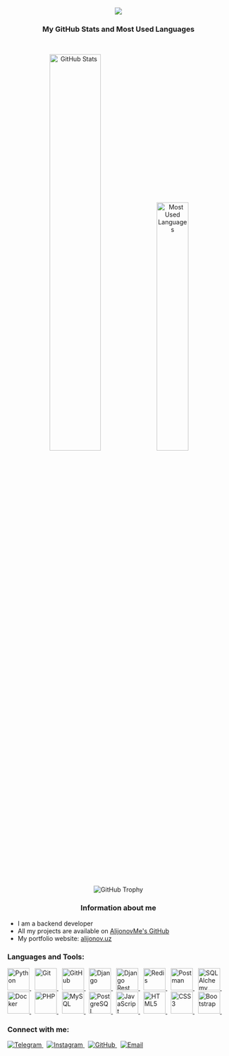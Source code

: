 <h1 align="center">
  <img src="https://readme-typing-svg.herokuapp.com?font=Fira+Code&size=24&pause=1000&color=F75C7E&center=true&width=600&lines=Hi%2C+there!+I'm+Abdulbosit+Alijonov;Welcome+to+my+GitHub!">
</h1>

<h3 align="center">My GitHub Stats and Most Used Languages</h3>
<br>
<p align="center">
  <img src="https://github-readme-stats.vercel.app/api?username=AlijonovUz&show_icons=true&theme=radical" alt="GitHub Stats" width="48%">
  <img src="https://github-readme-stats.vercel.app/api/top-langs/?username=AlijonovUz&layout=compact&theme=radical" alt="Most Used Languages" width="38%">
</p>

<p align="center">
  <img src="https://github-profile-trophy.vercel.app/?username=AlijonovUz&theme=onedark&no-frame=true&row=1&column=6" alt="GitHub Trophy" />
</p>

<h3 align="center">Information about me</h3>

<ul>
  <li>I am a backend developer</li>
  <li>All my projects are available on <a href="https://github.com/AlijonovUz?tab=repositories">AlijonovMe's GitHub</a></li>
  <li>My portfolio website: <a href="https://alijonov.uz">alijonov.uz</a></li>
</ul>

### Languages and Tools:
<p>
  <a href="https://www.python.org" target="_blank">
    <img src="https://skillicons.dev/icons?i=python" title="Python" width="50" height="50"/>
  </a>&nbsp;

  <a href="https://git-scm.com/" target="_blank">
    <img src="https://skillicons.dev/icons?i=git" title="Git" width="50" height="50"/>
  </a>&nbsp;

  <a href="https://github.com/" target="_blank">
    <img src="https://skillicons.dev/icons?i=github" title="GitHub" width="50" height="50"/>
  </a>&nbsp;

  <a href="https://www.djangoproject.com" target="_blank">
    <img src="https://skillicons.dev/icons?i=django" title="Django" width="50" height="50"/>
  </a>&nbsp;

  <a href="https://www.django-rest-framework.org/" target="_blank">
    <img src="https://skillicons.dev/icons?i=django" title="Django Rest Framework" width="50" height="50"/>
  </a>&nbsp;

  <a href="https://redis.io/" target="_blank">
    <img src="https://skillicons.dev/icons?i=redis" title="Redis" width="50" height="50"/>
  </a>&nbsp;

  <a href="https://www.postman.com/" target="_blank">
    <img src="https://skillicons.dev/icons?i=postman" title="Postman" width="50" height="50"/>
  </a>&nbsp;

  <a href="https://www.sqlalchemy.org/" target="_blank">
    <img src="https://skillicons.dev/icons?i=mysql" title="SQLAlchemy" width="50" height="50"/>
  </a>&nbsp;

  <a href="https://www.docker.com/" target="_blank">
    <img src="https://skillicons.dev/icons?i=docker" title="Docker" width="50" height="50"/>
  </a>&nbsp;

  <a href="https://www.php.net" target="_blank">
    <img src="https://skillicons.dev/icons?i=php" title="PHP" width="50" height="50"/>
  </a>&nbsp;

  <a href="https://www.mysql.com" target="_blank">
    <img src="https://skillicons.dev/icons?i=mysql" title="MySQL" width="50" height="50"/>
  </a>&nbsp;

  <a href="https://www.postgresql.org" target="_blank">
    <img src="https://skillicons.dev/icons?i=postgres" title="PostgreSQL" width="50" height="50"/>
  </a>&nbsp;

  <a href="https://developer.mozilla.org/en-US/docs/Web/JavaScript" target="_blank">
    <img src="https://skillicons.dev/icons?i=javascript" title="JavaScript" width="50" height="50"/>
  </a>&nbsp;

  <a href="https://developer.mozilla.org/en-US/docs/Web/HTML" target="_blank">
    <img src="https://skillicons.dev/icons?i=html" title="HTML5" width="50" height="50"/>
  </a>&nbsp;

  <a href="https://developer.mozilla.org/en-US/docs/Web/CSS" target="_blank">
    <img src="https://skillicons.dev/icons?i=css" title="CSS3" width="50" height="50"/>
  </a>&nbsp;

  <a href="https://getbootstrap.com" target="_blank">
    <img src="https://skillicons.dev/icons?i=bootstrap" title="Bootstrap" width="50" height="50"/>
  </a>&nbsp;
</p>

### Connect with me:
<p align="left">
  <a href="https://t.me/AlijonovUz" target="_blank">
    <img src="https://img.icons8.com/ios-filled/50/0088cc/telegram.png" alt="Telegram">
  </a>&nbsp;
  
  <a href="https://instagram.com/alijonov.dev" target="_blank">
    <img src="https://img.icons8.com/ios-filled/50/E4405F/instagram-new.png" alt="Instagram">
  </a>&nbsp;
  
  <a href="https://github.com/yourgithubusername" target="_blank">
    <img src="https://img.icons8.com/ios-filled/50/000000/github.png" alt="GitHub">
  </a>&nbsp;
  
  <a href="mailto:your-email@gmail.com" target="_blank">
    <img src="https://img.icons8.com/ios-filled/50/D44638/gmail.png" alt="Email">
  </a>
</p>



